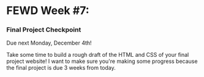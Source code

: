 # FEWD Week #7: 

### Final Project Checkpoint

Due next Monday, December 4th!

Take some time to build a rough draft of the HTML and CSS of your final project website! I want to make sure you're making some progress because the final project is due 3 weeks from today.

